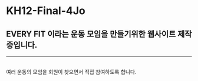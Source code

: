 # KH12-Final-4Jo

<h2>EVERY FIT 이라는 운동 모임을 만들기위한 웹사이트 제작중입니다.</h2>
<hr>
<br>
여러 운동의 모임을 회원이 찾으면서 직접 참여하도록 합니다.
